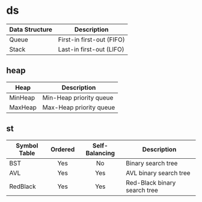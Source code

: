 # ds

| Data Structure | Description               |
|----------------|---------------------------|
| Queue          | First-in first-out (FIFO) |
| Stack          | Last-in first-out (LIFO)  |

## heap

| Heap    | Description             |
|---------|-------------------------|
| MinHeap | Min-Heap priority queue |
| MaxHeap | Max-Heap priority queue |

## st

| Symbol Table | Ordered | Self-Balancing | Description                  |
| -------------|:-------:|:--------------:|------------------------------|
| BST          | Yes     | No             | Binary search tree           |
| AVL          | Yes     | Yes            | AVL binary search tree       |
| RedBlack     | Yes     | Yes            | Red-Black binary search tree |
